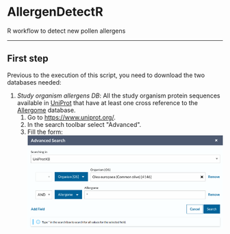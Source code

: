 # AllergenDetectR

R workflow to detect new pollen allergens

***

## First step

Previous to the execution of this script, you need to download the two databases needed:

1. <i>Study organism allergens DB</i>: All the study organism protein sequences available in [UniProt](https://www.uniprot.org/) that have at least one cross reference to the [Allergome](https://www.uniprot.org/) database.
	1. Go to <https://www.uniprot.org/>.
	1. In the search toolbar select "Advanced".
	1. Fill the form:
	![alt text](olive_allergens_DB.png)
